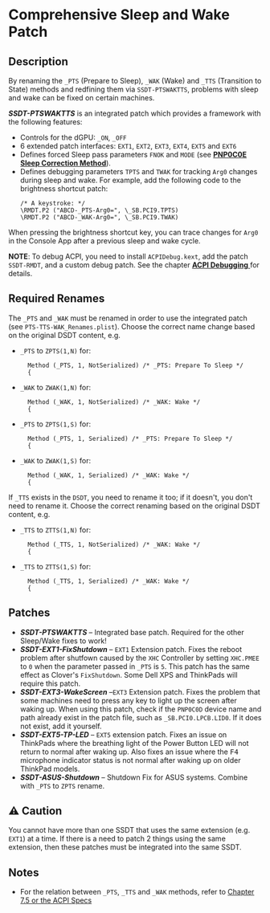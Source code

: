 # Comprehensive Sleep and Wake Patch

## Description

By renaming the `_PTS` (Prepare to Sleep), `_WAK` (Wake) and `_TTS` (Transition to State) methods and redfining them via `SSDT-PTSWAKTTS`, problems with sleep and wake can be fixed on certain machines.

***SSDT-PTSWAKTTS*** is an integrated patch which provides a framework with the following features:

  - Controls for the dGPU: `_ON`, `_OFF`
  - 6 extended patch interfaces: `EXT1`, `EXT2`, `EXT3`, `EXT4`, `EXT5` and `EXT6` 
  - Defines forced Sleep pass parameters `FNOK` and `MODE` (see [**PNP0C0E Sleep Correction Method**](https://github.com/5T33Z0/OC-Little-Translated/tree/main/04_Fixing_Sleep_and_Wake_Issues/PNP0C0E_Sleep_Correction_Method)).
  - Defines debugging parameters `TPTS` and `TWAK` for tracking `Arg0` changes during sleep and wake. For example, add the following code to the brightness shortcut patch:  
	```asl
	/* A keystroke: */
	\RMDT.P2 ("ABCD-_PTS-Arg0=", \_SB.PCI9.TPTS)
	\RMDT.P2 ("ABCD-_WAK-Arg0=", \_SB.PCI9.TWAK)
	```
When pressing the brightness shortcut key, you can trace changes for `Arg0` in the Console App after a previous sleep and wake cycle.

**NOTE**: To debug ACPI, you need to install `ACPIDebug.kext`, add the patch `SSDT-RMDT`, and a custom debug patch. See the chapter [**ACPI Debugging** ](https://github.com/5T33Z0/OC-Little-Translated/tree/main/00_ACPI/ACPI_Debugging) for details.

## Required Renames

The `_PTS` and `_WAK` must be renamed in order to use the integrated patch (see `PTS-TTS-WAK_Renames.plist`). Choose the correct name change based on the original DSDT content, e.g.

- `_PTS` to `ZPTS(1,N)` for:

  ```asl
    Method (_PTS, 1, NotSerialized) /* _PTS: Prepare To Sleep */
    {
  ```

- `_WAK` to `ZWAK(1,N)` for:

  ```asl
    Method (_WAK, 1, NotSerialized) /* _WAK: Wake */
    {
  ```

- `_PTS` to `ZPTS(1,S)` for:

  ```asl
    Method (_PTS, 1, Serialized) /* _PTS: Prepare To Sleep */
    {
  ```

- `_WAK` to `ZWAK(1,S)` for:

  ```asl
    Method (_WAK, 1, Serialized) /* _WAK: Wake */
    {
  ```

If `_TTS` exists in the `DSDT`, you need to rename it too; if it doesn't, you don't need to rename it. Choose the correct renaming based on the original DSDT content, e.g.

- `_TTS` to `ZTTS(1,N)` for:

  ```asl
    Method (_TTS, 1, NotSerialized) /* _WAK: Wake */
    {
  ```

- `_TTS` to `ZTTS(1,S)` for:

  ```asl
    Method (_TTS, 1, Serialized) /* _WAK: Wake */
    {
  ```

## Patches
- ***SSDT-PTSWAKTTS*** – Integrated base patch. Required for the other Sleep/Wake fixes to work!
- ***SSDT-EXT1-FixShutdown*** – `EXT1` Extension patch. Fixes the reboot problem after shutfown caused by the `XHC` Controller by setting `XHC.PMEE` to `0` when the parameter passed in `_PTS` is `5`. This patch has the same effect as Clover's `FixShutdown`. Some Dell XPS and ThinkPads will require this patch.
- ***SSDT-EXT3-WakeScreen*** –`EXT3` Extension patch. Fixes the problem that some machines need to press any key to light up the screen after waking up. When using this patch, check if the `PNP0C0D` device name and path already exist in the patch file, such as `_SB.PCI0.LPCB.LID0`. If it does not exist, add it yourself.
- ***SSDT-EXT5-TP-LED*** – `EXT5` extension patch. Fixes an issue on ThinkPads where the breathing light of the Power Button LED will not return to normal after waking up. Also fixes an issue where the <kbd>F4</kbd> microphone indicator status is not normal after waking up on older ThinkPad models.
- ***SSDT-ASUS-Shutdown*** – Shutdown Fix for ASUS systems. Combine with `_PTS` to `ZPTS` rename.

## :warning: Caution

You cannot have more than one SSDT that uses the same extension (e.g. `EXT1`) at a time. If there is a need to patch 2 things using the same extension, then these patches must be integrated into the same SSDT.

## Notes
- For the relation between `_PTS`, `_TTS` and `_WAK` methods, refer to [Chapter 7.5 or the ACPI Specs](https://uefi.org/specs/ACPI/6.4/07_Power_and_Performance_Mgmt/ospm-usage-of-_pts-_tts-and-_wak.html#working-sleeping-state-object-evaluation-flow)
